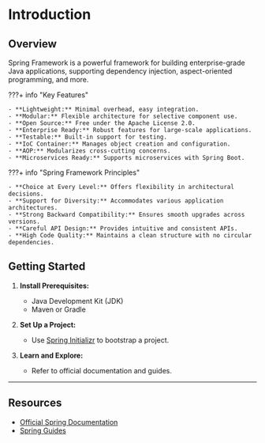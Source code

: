 # Introduction

## Overview

Spring Framework is a powerful framework for building enterprise-grade Java applications, supporting dependency injection, aspect-oriented programming, and more.

???+ info "Key Features"

    - **Lightweight:** Minimal overhead, easy integration.
    - **Modular:** Flexible architecture for selective component use.
    - **Open Source:** Free under the Apache License 2.0.
    - **Enterprise Ready:** Robust features for large-scale applications.
    - **Testable:** Built-in support for testing.
    - **IoC Container:** Manages object creation and configuration.
    - **AOP:** Modularizes cross-cutting concerns.
    - **Microservices Ready:** Supports microservices with Spring Boot.

???+ info "Spring Framework Principles"

    - **Choice at Every Level:** Offers flexibility in architectural decisions.
    - **Support for Diversity:** Accommodates various application architectures.
    - **Strong Backward Compatibility:** Ensures smooth upgrades across versions.
    - **Careful API Design:** Provides intuitive and consistent APIs.
    - **High Code Quality:** Maintains a clean structure with no circular dependencies.



## Getting Started

1. **Install Prerequisites:**
    - Java Development Kit (JDK)
    - Maven or Gradle

2. **Set Up a Project:**
    - Use [Spring Initializr](https://start.spring.io/) to bootstrap a project.

3. **Learn and Explore:**
    - Refer to official documentation and guides.

---

## Resources

- [Official Spring Documentation](https://docs.spring.io/spring-framework/reference/spring-projects.html)
- [Spring Guides](https://spring.io/guides)